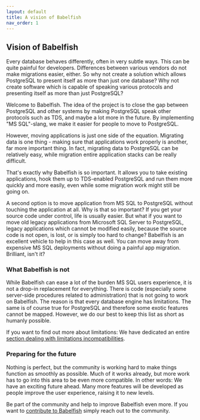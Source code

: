 ```yaml
---
layout: default
title: A vision of Babelfish
nav_order: 1
---
```


## Vision of Babelfish

Every database behaves differently, often in very subtle ways. This can be quite
painful for developers. Differences between various vendors do not make
migrations easier, either. So why not create a solution which allows PostgreSQL
to present itself as more than just one database? Why not create software which
is capable of speaking various protocols and presenting itself as more than just
PostgreSQL?

Welcome to Babelfish. The idea of the project is to close the gap between
PostgreSQL and other systems by making PostgreSQL speak other protocols such as
TDS, and maybe a lot more in the future. By implementing "MS SQL"-slang, we make
it easier for people to move to PostgreSQL. 

However, moving applications is just one side of the equation. Migrating data
is one thing - making sure that applications work properly is another, far
more important thing. In fact, migrating data to PostgreSQL can be relatively
easy, while migration entire application stacks can be really difficult. 

That's exactly why Babelfish is so important. It allows you to take existing
applications, hook them up to TDS-enabled PostgreSQL and run them more quickly
and more easily, even while some migration work might still be going on. 

A second option is to move application from MS SQL to PostgreSQL without
touching the application at all. Why is that so important? If you get your
source code under control, life is usually easier. But what if you want to move
old legacy applications from Microsoft SQL Server to PostgreSQL, legacy applications which cannot be
modified easily, because the source code is not open, is lost, or is simply too hard to
change? Babelfish is an excellent vehicle to help in this case as well. You can
move away from expensive MS SQL deployments without doing a painful app
migration. Brilliant, isn't it?


### What Babelfish is not

While Babelfish can ease a lot of the burden MS SQL users experience, it is not a drop-in
replacement for everything. There is code (especially some server-side 
procedures related to administration) that is not going
to work on Babelfish. The reason is that every database engine has limitations.
The same is of course true for PostgreSQL and therefore some exotic features cannot be mapped. 
However, we do our best to keep this list as short as humanly possible.

If you want to find out more about limitations: We have dedicated an entire
[section dealing with limitations incompatibilities](../usage/limitations-of-babelfish).

### Preparing for the future

Nothing is perfect, but the community is working hard to make things
function as smoothly as possible. Much of it works already, but more 
work has to go into this area to be even more compatible. In other words: 
We have an exciting future ahead. Many more features will be developed as 
people improve the user experience, raising it to new levels. 

Be part of the community and help to improve Babelfish even more.
If you want to [contribute to Babelfish](contributing) simply reach
out to the community.

